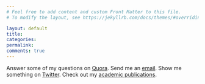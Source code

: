 ```yaml
---
# Feel free to add content and custom Front Matter to this file.
# To modify the layout, see https://jekyllrb.com/docs/themes/#overriding-theme-defaults

layout: default
title:
categories:
permalink:
comments: true
---
```


Answer some of my questions on [Quora](https://www.quora.com/profile/Josh-McNamara/questions).
Send me an [email](mailto:mcnamara.website.contact@gmail.com).
Show me something on [Twitter](https://twitter.com/joshtmcnamara).
Check out my [academic publications](https://scholar.google.com/citations?user=sDR-KfQAAAAJ&hl=en).
